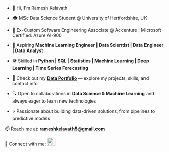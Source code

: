 - 👋 Hi, I'm Ramesh Kelavath  

- 🎓 MSc Data Science Student @ University of Hertfordshire, UK

- 💼 Ex-Custom Software Engineering Associate @ Accenture | Microsoft Certified: Azure AI-900  

- 🚀 Aspiring **Machine Learning Engineer | Data Scientist | Data Engineer | Data Analyst**  

- 🛠️ Skilled in **Python | SQL | Statistics | Machine Learning | Deep Learning | Time Series Forecasting**  

- 👀 Check out my **[Data Portfolio](https://yourusername.github.io/)** — explore my projects, skills, and contact info  

- 🔍 Open to collaborations in **Data Science & Machine Learning** and always eager to learn new technologies  

- ⚡ Passionate about building data-driven solutions, from pipelines to predictive models  

📫 Reach me at: **rameshkelavath5@gmail.com**  

🔗 Connect with me: <a href="https://www.linkedin.com/in/kelavath-ramesh-583255151/" target="_blank">
  <img src="https://cdn.jsdelivr.net/gh/devicons/devicon/icons/linkedin/linkedin-original.svg" alt="LinkedIn" width="25" height="25"/>
</a>

